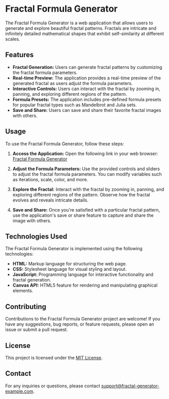 # Fractal Formula Generator

The Fractal Formula Generator is a web application that allows users to generate and explore beautiful fractal patterns. Fractals are intricate and infinitely detailed mathematical shapes that exhibit self-similarity at different scales.

## Features

- **Fractal Generation:** Users can generate fractal patterns by customizing the fractal formula parameters.
- **Real-time Preview:** The application provides a real-time preview of the generated fractal as users adjust the formula parameters.
- **Interactive Controls:** Users can interact with the fractal by zooming in, panning, and exploring different regions of the pattern.
- **Formula Presets:** The application includes pre-defined formula presets for popular fractal types such as Mandelbrot and Julia sets.
- **Save and Share:** Users can save and share their favorite fractal images with others.

## Usage

To use the Fractal Formula Generator, follow these steps:

1. **Access the Application:** Open the following link in your web browser: [Fractal Formula Generator](https://utkarssh11.github.io/Fractal--Formula-Generator/)

2. **Adjust the Formula Parameters:** Use the provided controls and sliders to adjust the fractal formula parameters. You can modify variables such as iterations, scale, color, and more.

3. **Explore the Fractal:** Interact with the fractal by zooming in, panning, and exploring different regions of the pattern. Observe how the fractal evolves and reveals intricate details.

4. **Save and Share:** Once you're satisfied with a particular fractal pattern, use the application's save or share feature to capture and share the image with others.

## Technologies Used

The Fractal Formula Generator is implemented using the following technologies:

- **HTML:** Markup language for structuring the web page.
- **CSS:** Stylesheet language for visual styling and layout.
- **JavaScript:** Programming language for interactive functionality and fractal generation.
- **Canvas API:** HTML5 feature for rendering and manipulating graphical elements.

## Contributing

Contributions to the Fractal Formula Generator project are welcome! If you have any suggestions, bug reports, or feature requests, please open an issue or submit a pull request.

## License

This project is licensed under the [MIT License](LICENSE).

## Contact

For any inquiries or questions, please contact [support@fractal-generator-example.com](mailto:support@fractal-generator-example.com).
